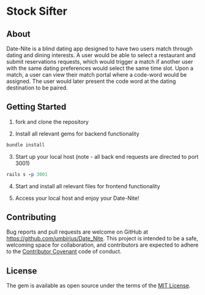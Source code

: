 # Stock Sifter

## About

Date-Nite is a blind dating app designed to have two users match through dating and dining interests. A user would be able to select a restaurant and submit reservations requests, which would trigger a match if another user with the same dating preferences would select the same time slot. Upon a match, a user can view their match portal where a code-word would be assigned. The user would later present the code word at the dating destination to be paired. 

## Getting Started

1. fork and clone the repository

2. Install all relevant gems for backend functionality
```ruby 
bundle install
```
3. Start up your local host (note - all back end requests are directed to port 3001)
```ruby 
rails s -p 3001
``` 
4. Start and install all relevant files for frontend functionality

5. Access your local host and enjoy your Date-Nite!

## Contributing

Bug reports and pull requests are welcome on GitHub at https://github.com/umbirius/Date_Nite. This project is intended to be a safe, welcoming space for collaboration, and contributors are expected to adhere to the [Contributor Covenant](http://contributor-covenant.org) code of conduct.

## License

The gem is available as open source under the terms of the [MIT License](https://opensource.org/licenses/MIT).